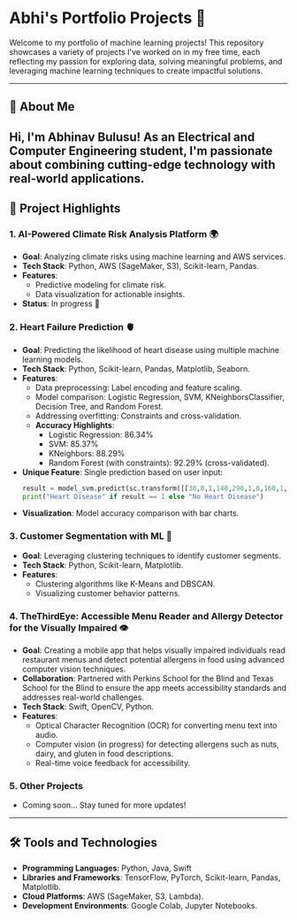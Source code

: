 # Abhi's Portfolio Projects 🎯

Welcome to my portfolio of machine learning projects! This repository showcases a variety of projects I've worked on in my free time, each reflecting my passion for exploring data, solving meaningful problems, and leveraging machine learning techniques to create impactful solutions.

---

## 🚀 About Me

Hi, I'm Abhinav Bulusu! As an **Electrical and Computer Engineering** student, I'm passionate about combining cutting-edge technology with real-world applications. 
---

## 📂 Project Highlights

### 1. **AI-Powered Climate Risk Analysis Platform 🌍**
   - **Goal**: Analyzing climate risks using machine learning and AWS services.
   - **Tech Stack**: Python, AWS (SageMaker, S3), Scikit-learn, Pandas.
   - **Features**: 
     - Predictive modeling for climate risk.
     - Data visualization for actionable insights.
   - **Status**: In progress 🚧

### 2. **Heart Failure Prediction 🫀**
   - **Goal**: Predicting the likelihood of heart disease using multiple machine learning models.
   - **Tech Stack**: Python, Scikit-learn, Pandas, Matplotlib, Seaborn.
   - **Features**:
     - Data preprocessing: Label encoding and feature scaling.
     - Model comparison: Logistic Regression, SVM, KNeighborsClassifier, Decision Tree, and Random Forest.
     - Addressing overfitting: Constraints and cross-validation.
     - **Accuracy Highlights**:
       - Logistic Regression: 86.34%
       - SVM: 85.37%
       - KNeighbors: 88.29%
       - Random Forest (with constraints): 92.29% (cross-validated).
   - **Unique Feature**: Single prediction based on user input:
     ```python
     result = model_svm.predict(sc.transform([[30,0,1,140,290,1,0,160,1,1,1,1,1]]))
     print("Heart Disease" if result == 1 else "No Heart Disease")
     ```
   - **Visualization**: Model accuracy comparison with bar charts.

### 3. **Customer Segmentation with ML 🛒**
   - **Goal**: Leveraging clustering techniques to identify customer segments.
   - **Tech Stack**: Python, Scikit-learn, Matplotlib.
   - **Features**:
     - Clustering algorithms like K-Means and DBSCAN.
     - Visualizing customer behavior patterns.
    
### 4. **TheThirdEye: Accessible Menu Reader and Allergy Detector for the Visually Impaired 👁️**
   - **Goal**: Creating a mobile app that helps visually impaired individuals read restaurant menus and detect potential allergens in food using advanced computer vision techniques.
   - **Collaboration**: Partnered with Perkins School for the Blind and Texas School for the Blind to ensure the app meets accessibility standards and addresses real-world challenges.
   - **Tech Stack**: Swift, OpenCV, Python.
   - **Features**:
     - Optical Character Recognition (OCR) for converting menu text into audio.
     - Computer vision (in progress) for detecting allergens such as nuts, dairy, and gluten in food descriptions.
     - Real-time voice feedback for accessibility.

### 5. **Other Projects**
   - Coming soon... Stay tuned for more updates!

---

## 🛠️ Tools and Technologies
- **Programming Languages**: Python, Java, Swift
- **Libraries and Frameworks**: TensorFlow, PyTorch, Scikit-learn, Pandas, Matplotlib.
- **Cloud Platforms**: AWS (SageMaker, S3, Lambda).
- **Development Environments**: Google Colab, Jupyter Notebooks.




